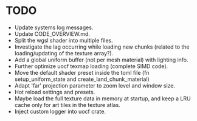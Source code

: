 
# TODO

- Update systems log messages.
- Update CODE_OVERVIEW.md.
- Split the wgsl shader into multiple files.
- Investigate the lag occurring while loading new chunks (related to the loading/updating of the texture array?).
- Add a global uniform buffer (not per mesh material) with lighting info.
- Further optimize uocf texmap loading (complete SIMD code).
- Move the default shader preset inside the toml file (fn setup_uniform_state and create_land_chunk_material)
- Adapt 'far' projection parameter to zoom level and window size.
- Hot reload settings and presets.
- Maybe load the full texture data in memory at startup, and keep a LRU cache only for art tiles in the texture atlas.
- Inject custom logger into uocf crate.

